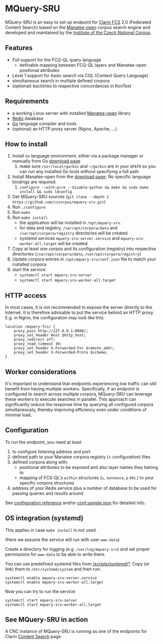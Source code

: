 # MQuery-SRU

MQuery-SRU is an easy to set up endpoint for [Clarin FCS](https://www.clarin.eu/content/federated-content-search-clarin-fcs-technical-details) 2.0 (Federated Content Search) based on the [Manatee-open](https://nlp.fi.muni.cz/trac/noske) corpus search engine and developed and maintained by the [Institute of the Czech National Corpus](https://ucnk.ff.cuni.cz/en/).

## Features

* Full support for the FCQ-QL query language
    * definable mapping between FCQ-QL layers and Manatee-open positional attributes
* Level 1 support for basic search via CQL (Context Query
Language)
* simultaneous search in multiple defined corpora
* (optional) backlinks to respective concordances in KonText


## Requirements

* a working Linux server with installed [Manatee-open](https://nlp.fi.muni.cz/trac/noske) library
* [Redis](https://redis.io/) database
* [Go](https://go.dev/)  language compiler and tools
* (optional) an HTTP proxy server (Nginx, Apache, ...)


## How to install

1. Install `Go` language environment, either via a package manager or manually from Go [download page](https://go.dev/dl/)
   1. make sure `/usr/local/go/bin` and `~/go/bin` are in your `$PATH` so you can run any installed Go tools without specifying a full path
2. Install Manatee-open from the [download page](https://nlp.fi.muni.cz/trac/noske). No specific language bindings are required.
   1. `configure --with-pcre --disable-python && make && sudo make install && sudo ldconfig`
3. Get MQuery-SRU sources (`git clone --depth 1 https://github.com/czcorpus/mquery-sru.git`)
4. Run `./configure`
5. Run `make`
6. Run `make install`
      * the application will be installed in `/opt/mquery-sru`
      * for data and registry, `/var/opt/corpora/data` and `/var/opt/corpora/registry` directories will be created
      * systemd services `mquery-sru-server.service` and `mquery-sru-worker-all.target` will be created
8. Copy at least one corpus and its configuration (registry) into respective directories (`/var/opt/corpora/data`, `/var/opt/corpora/registry`)
9. Update corpora entries in `/opt/mquery-sru/conf.json` file to match your installed corpora
10. start the service:
      * `systemctl start mquery-sru-server`
      * `systemctl start mquery-sru-worker-all.target`

## HTTP access

In most cases, it is not recommended to expose the server directly to the Internet. It is therefore advisable to put the service behind an HTTP proxy.
E.g. in Nginx, the configuration may look like this:

```
location /mquery-fcs/ {
    proxy_pass http://127.0.0.1:8080/;
    proxy_set_header Host $http_host;
    proxy_redirect off;
    proxy_read_timeout 30;
    proxy_set_header X-Forwarded-For $remote_addr;
    proxy_set_header X-Forwarded-Proto $scheme;    
}
```

## Worker considerations

It's important to understand that endpoints experiencing low traffic can still benefit from having multiple workers. Specifically, if an endpoint is configured to search across multiple corpora, MQuery-SRU can leverage these workers to execute searches in parallel. This approach can significantly reduce the response time by querying all configured corpora simultaneously, thereby improving efficiency even under conditions of minimal load.

## Configuration

To run the endpoint, you need at least

1. to configure listening address and port
2. defined path to your Manatee corpora registry (= configuration) files
2. defined corpora along with:
    * positional attributes to be exposed and also layer names they belong to
    * mapping of FCS-QL's `within` structures (`s`, `sentence`, `p` etc.) to your specific corpora structures
3. address of your Redis service plus a number of database to be used for passing queries and results around

See [configuration reference](https://github.com/czcorpus/mquery-sru/blob/main/config-reference.md) and/or [conf.sample.json](https://github.com/czcorpus/mquery-sru/blob/main/conf.sample.json) for detailed info.

## OS integration (systemd)

This applies in case `make install` is not used.

(Here we assume the service will run with user `www-data`)

Create a directory for logging (e.g. `/var/log/mquery-sru`) and set proper permissions for `www-data` to be able to write there.

You can use predefined systemd files from [/scripts/systemd/*](https://github.com/czcorpus/mquery-sru/tree/main/scripts/systemd). Copy (or link) them to `/etc/systemd/system` and then run:

```
systemctl enable mquery-sru-server.service
systemctl enable mquery-sru-worker-all.target
```

Now you can try to run the service:

```
systemctl start mquery-sru-server
systemctl start mquery-sru-worker-all.target
```

## See MQuery-SRU in action

A CNC instance of MQuery-SRU is running as one of the endpoints for Clarin [Content Search](https://contentsearch.clarin.eu/) page.

